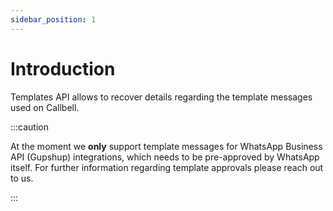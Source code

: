 ```yaml
---
sidebar_position: 1
---
```


# Introduction

Templates API allows to recover details regarding the template messages used on Callbell.

:::caution

At the moment we **only** support template messages for WhatsApp Business API (Gupshup) integrations, which needs to be pre-approved by WhatsApp itself. For further information regarding template approvals please reach out to us.

:::
